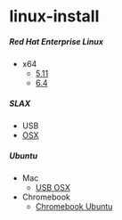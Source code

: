 # linux-install


##### Red Hat Enterprise Linux
* x64
  * [5.11](/docs/rhel/5.11/x64.md)
  * [6.4](/docs/rhel/6.4/x64.md)

##### SLAX
* USB
 * [OSX](/docs/slax/osx.md)

##### Ubuntu
* Mac
  * [USB OSX](/docs/ubuntu/macbook-air.md)
* Chromebook
  * [Chromebook Ubuntu](/docs/ubuntu/chromebook.md)
